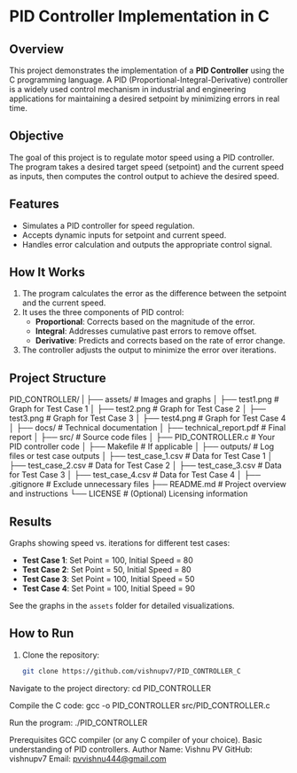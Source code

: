 # PID Controller Implementation in C

## Overview

This project demonstrates the implementation of a **PID Controller** using the C programming language. A PID (Proportional-Integral-Derivative) controller is a widely used control mechanism in industrial and engineering applications for maintaining a desired setpoint by minimizing errors in real time.

## Objective

The goal of this project is to regulate motor speed using a PID controller. The program takes a desired target speed (setpoint) and the current speed as inputs, then computes the control output to achieve the desired speed.

## Features

- Simulates a PID controller for speed regulation.
- Accepts dynamic inputs for setpoint and current speed.
- Handles error calculation and outputs the appropriate control signal.

## How It Works

1. The program calculates the error as the difference between the setpoint and the current speed.
2. It uses the three components of PID control:
   - **Proportional**: Corrects based on the magnitude of the error.
   - **Integral**: Addresses cumulative past errors to remove offset.
   - **Derivative**: Predicts and corrects based on the rate of error change.
3. The controller adjusts the output to minimize the error over iterations.

## Project Structure

PID_CONTROLLER/ | ├── assets/ # Images and graphs │ ├── test1.png # Graph for Test Case 1 │ ├── test2.png # Graph for Test Case 2 │ ├── test3.png # Graph for Test Case 3 │ ├── test4.png # Graph for Test Case 4 │ ├── docs/ # Technical documentation │ ├── technical_report.pdf # Final report │ ├── src/ # Source code files │ ├── PID_CONTROLLER.c # Your PID controller code │ ├── Makefile # If applicable │ ├── outputs/ # Log files or test case outputs │ ├── test_case_1.csv # Data for Test Case 1 │ ├── test_case_2.csv # Data for Test Case 2 │ ├── test_case_3.csv # Data for Test Case 3 │ ├── test_case_4.csv # Data for Test Case 4 │ ├── .gitignore # Exclude unnecessary files ├── README.md # Project overview and instructions └── LICENSE # (Optional) Licensing information


## Results

Graphs showing speed vs. iterations for different test cases:

- **Test Case 1**: Set Point = 100, Initial Speed = 80
- **Test Case 2**: Set Point = 50, Initial Speed = 80
- **Test Case 3**: Set Point = 100, Initial Speed = 50
- **Test Case 4**: Set Point = 100, Initial Speed = 90

See the graphs in the `assets` folder for detailed visualizations.

## How to Run

1. Clone the repository:
   ```bash
   git clone https://github.com/vishnupv7/PID_CONTROLLER_C
Navigate to the project directory:
cd PID_CONTROLLER


Compile the C code:
gcc -o PID_CONTROLLER src/PID_CONTROLLER.c


Run the program:
./PID_CONTROLLER

Prerequisites
GCC compiler (or any C compiler of your choice).
Basic understanding of PID controllers.
Author
Name: Vishnu PV
GitHub: vishnupv7
Email: pvvishnu444@gmail.com
